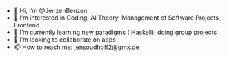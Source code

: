 - 👋 Hi, I’m @JenzenBenzen
- 👀 I’m interested in Coding, AI Theory, Management of Software Projects, Frontend
- 🌱 I’m currently learning new paradigms ( Haskell), doing group projects
- 💞️ I’m looking to collaborate on apps
- 📫 How to reach me: jensoudhoff2@gmx.de

<!---
JenzenBenzen/JenzenBenzen is a ✨ special ✨ repository because its `README.md` (this file) appears on your GitHub profile.
You can click the Preview link to take a look at your changes.
--->
